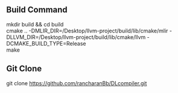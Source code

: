 ## Build Command
mkdir build && cd build<br />
cmake ..   -DMLIR_DIR=/Desktop/llvm-project/build/lib/cmake/mlir   -DLLVM_DIR=/Desktop/llvm-project/build/lib/cmake/llvm   -DCMAKE_BUILD_TYPE=Release<br />
make

## Git Clone
git clone https://github.com/rancharanBb/DLcompiler.git
